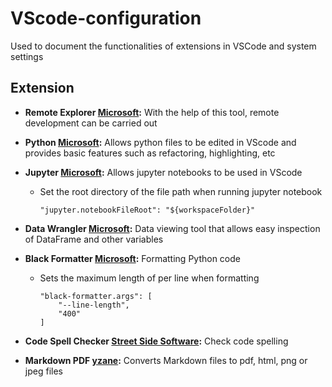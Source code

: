 # VScode-configuration
Used to document the functionalities of extensions in VSCode and system settings

## Extension
* **Remote Explorer [Microsoft](https://microsofe.com):** With the help of this tool, remote development can be carried out

* **Python [Microsoft](https://microsofe.com):** Allows python files to be edited in VScode and provides basic features such as refactoring, highlighting, etc

* **Jupyter [Microsoft](https://microsofe.com):** Allows jupyter notebooks to be used in VScode
  * Set the root directory of the file path when running jupyter notebook
    ```josn
    "jupyter.notebookFileRoot": "${workspaceFolder}"
    ```
 
* **Data Wrangler [Microsoft](https://microsofe.com):** Data viewing tool that allows easy inspection of DataFrame and other variables

* **Black Formatter [Microsoft](https://microsofe.com):** Formatting Python code
  * Sets the maximum length of per line when formatting
    ```josn
    "black-formatter.args": [
        "--line-length",
        "400"
    ]
    ```

* **Code Spell Checker [Street Side Software](https://streetsidesoftware.com/):** Check code spelling

* **Markdown PDF [yzane](https://marketplace.visualstudio.com/publishers/yzane):** Converts Markdown files to pdf, html, png or jpeg files
